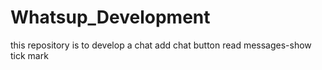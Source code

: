 # Whatsup_Development
this repository is to develop a chat
add chat button
read messages-show tick mark
